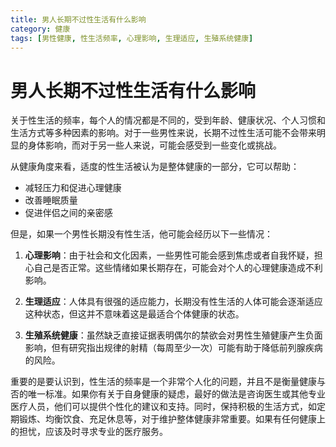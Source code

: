 ```yaml
---
title: 男人长期不过性生活有什么影响
category: 健康
tags: [男性健康, 性生活频率, 心理影响, 生理适应, 生殖系统健康]
---
```

# 男人长期不过性生活有什么影响
关于性生活的频率，每个人的情况都是不同的，受到年龄、健康状况、个人习惯和生活方式等多种因素的影响。对于一些男性来说，长期不过性生活可能不会带来明显的身体影响，而对于另一些人来说，可能会感受到一些变化或挑战。

从健康角度来看，适度的性生活被认为是整体健康的一部分，它可以帮助：

- 减轻压力和促进心理健康
- 改善睡眠质量
- 促进伴侣之间的亲密感

但是，如果一个男性长期没有性生活，他可能会经历以下一些情况：

1. **心理影响**：由于社会和文化因素，一些男性可能会感到焦虑或者自我怀疑，担心自己是否正常。这些情绪如果长期存在，可能会对个人的心理健康造成不利影响。

2. **生理适应**：人体具有很强的适应能力，长期没有性生活的人体可能会逐渐适应这种状态，但这并不意味着这是最适合个体健康的状态。

3. **生殖系统健康**：虽然缺乏直接证据表明偶尔的禁欲会对男性生殖健康产生负面影响，但有研究指出规律的射精（每周至少一次）可能有助于降低前列腺疾病的风险。

重要的是要认识到，性生活的频率是一个非常个人化的问题，并且不是衡量健康与否的唯一标准。如果你有关于自身健康的疑虑，最好的做法是咨询医生或其他专业医疗人员，他们可以提供个性化的建议和支持。同时，保持积极的生活方式，如定期锻炼、均衡饮食、充足休息等，对于维护整体健康非常重要。如果有任何健康上的担忧，应该及时寻求专业的医疗服务。